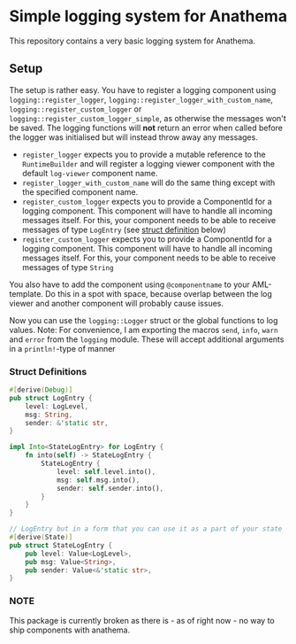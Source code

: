 # Simple logging system for Anathema

This repository contains a very basic logging system for Anathema.


## Setup

The setup is rather easy. You have to register a logging component using `logging::register_logger`, `logging::register_logger_with_custom_name`, `logging::register_custom_logger` or `logging::register_custom_logger_simple`, as otherwise the messages won't be saved. The logging functions will **not** return an error when called before the logger was initialised but will instead throw away any messages.

- `register_logger` expects you to provide a mutable reference to the `RuntimeBuilder` and will register a logging viewer component with the default `log-viewer` component name.
- `register_logger_with_custom_name` will do the same thing except with the specified component name.
- `register_custom_logger` expects you to provide a ComponentId for a logging component. This component will have to handle all incoming messages itself. For this, your component needs to be able to receive messages of type `LogEntry` (see [struct definition](#struct-definitions) below)
- `register_custom_logger` expects you to provide a ComponentId for a logging component. This component will have to handle all incoming messages itself. For this, your component needs to be able to receive messages of type `String`

You also have to add the component using `@componentname` to your AML-template. Do this in a spot with space, because overlap between the log viewer and another component will probably cause issues.

Now you can use the `logging::Logger` struct or the global functions to log values. Note: For convenience, I am exporting the macros `send`, `info`, `warn` and `error` from the `logging` module. These will accept additional arguments in a `println!`-type of manner

### Struct Definitions

```rs
#[derive(Debug)]
pub struct LogEntry {
    level: LogLevel,
    msg: String,
    sender: &'static str,
}

impl Into<StateLogEntry> for LogEntry {
    fn into(self) -> StateLogEntry {
        StateLogEntry {
            level: self.level.into(),
            msg: self.msg.into(),
            sender: self.sender.into(),
        }
    }
}

// LogEntry but in a form that you can use it as a part of your state
#[derive(State)]
pub struct StateLogEntry {
    pub level: Value<LogLevel>,
    pub msg: Value<String>,
    pub sender: Value<&'static str>,
}
```


### NOTE

This package is currently broken as there is - as of right now - no way to ship components with anathema.